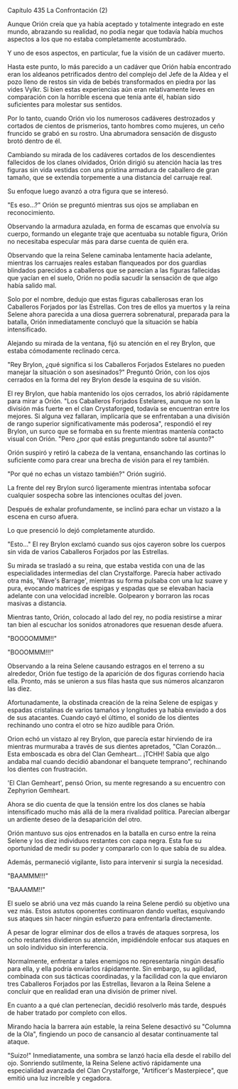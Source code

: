 
Capítulo 435 La Confrontación (2)

Aunque Orión creía que ya había aceptado y totalmente integrado en este mundo, abrazando su realidad, no podía negar que todavía había muchos aspectos a los que no estaba completamente acostumbrado.

Y uno de esos aspectos, en particular, fue la visión de un cadáver muerto.

Hasta este punto, lo más parecido a un cadáver que Orión había encontrado eran los aldeanos petrificados dentro del complejo del Jefe de la Aldea y el pozo lleno de restos sin vida de bebés transformados en piedra por las vides Vylkr. Si bien estas experiencias aún eran relativamente leves en comparación con la horrible escena que tenía ante él, habían sido suficientes para molestar sus sentidos.

Por lo tanto, cuando Orión vio los numerosos cadáveres destrozados y cortados de cientos de prismerios, tanto hombres como mujeres, un ceño fruncido se grabó en su rostro. Una abrumadora sensación de disgusto brotó dentro de él.

Cambiando su mirada de los cadáveres cortados de los descendientes fallecidos de los clanes olvidados, Orión dirigió su atención hacia las tres figuras sin vida vestidas con una prístina armadura de caballero de gran tamaño, que se extendía torpemente a una distancia del carruaje real.

Su enfoque luego avanzó a otra figura que se interesó.

"Es eso...?" Orión se preguntó mientras sus ojos se ampliaban en reconocimiento.

Observando la armadura azulada, en forma de escamas que envolvía su cuerpo, formando un elegante traje que acentuaba su notable figura, Orión no necesitaba especular más para darse cuenta de quién era.

Observando que la reina Selene caminaba lentamente hacia adelante, mientras los carruajes reales estaban flanqueados por dos guardias blindados parecidos a caballeros que se parecían a las figuras fallecidas que yacían en el suelo, Orión no podía sacudir la sensación de que algo había salido mal.

Solo por el nombre, dedujo que estas figuras caballerosas eran los Caballeros Forjados por las Estrellas. Con tres de ellos ya muertos y la reina Selene ahora parecida a una diosa guerrera sobrenatural, preparada para la batalla, Orión inmediatamente concluyó que la situación se había intensificado.

Alejando su mirada de la ventana, fijó su atención en el rey Brylon, que estaba cómodamente reclinado cerca.

"Rey Brylon, ¿qué significa si los Caballeros Forjados Estelares no pueden manejar la situación o son asesinados?" Preguntó Orión, con los ojos cerrados en la forma del rey Brylon desde la esquina de su visión.

El rey Brylon, que había mantenido los ojos cerrados, los abrió rápidamente para mirar a Orión. "Los Caballeros Forjados Estelares, aunque no son la división más fuerte en el clan Crystaforged, todavía se encuentran entre los mejores. Si alguna vez fallaran, implicaría que se enfrentaban a una división de rango superior significativamente más poderosa", respondió el rey Brylon, un surco que se formaba en su frente mientras mantenía contacto visual con Orión. "Pero ¿por qué estás preguntando sobre tal asunto?"

Orión suspiró y retiró la cabeza de la ventana, ensanchando las cortinas lo suficiente como para crear una brecha de visión para el rey también.

"Por qué no echas un vistazo también?" Orión sugirió.

La frente del rey Brylon surcó ligeramente mientras intentaba sofocar cualquier sospecha sobre las intenciones ocultas del joven.

Después de exhalar profundamente, se inclinó para echar un vistazo a la escena en curso afuera.

Lo que presenció lo dejó completamente aturdido.

"Esto..." El rey Brylon exclamó cuando sus ojos cayeron sobre los cuerpos sin vida de varios Caballeros Forjados por las Estrellas.

Su mirada se trasladó a su reina, que estaba vestida con una de las especialidades intermedias del clan Crystalforge. Parecía haber activado otra más, 'Wave's Barrage', mientras su forma pulsaba con una luz suave y pura, evocando matrices de espigas y espadas que se elevaban hacia adelante con una velocidad increíble. Golpearon y borraron las rocas masivas a distancia.

Mientras tanto, Orión, colocado al lado del rey, no podía resistirse a mirar tan bien al escuchar los sonidos atronadores que resuenan desde afuera.

"BOOOOMMM!!"

"BOOOMMM!!!"

Observando a la reina Selene causando estragos en el terreno a su alrededor, Orión fue testigo de la aparición de dos figuras corriendo hacia ella. Pronto, más se unieron a sus filas hasta que sus números alcanzaron las diez.

Afortunadamente, la obstinada creación de la reina Selene de espigas y espadas cristalinas de varios tamaños y longitudes ya había enviado a dos de sus atacantes. Cuando cayó el último, el sonido de los dientes rechinando uno contra el otro se hizo audible para Orión.

Orion echó un vistazo al rey Brylon, que parecía estar hirviendo de ira mientras murmuraba a través de sus dientes apretados, "Clan Corazón... Esta emboscada es obra del Clan Gemheart... ¡TCHH! Sabía que algo andaba mal cuando decidió abandonar el banquete temprano", rechinando los dientes con frustración.

'El Clan Gemheart', pensó Orion, su mente regresando a su encuentro con Zephyrion Gemheart.

Ahora se dio cuenta de que la tensión entre los dos clanes se había intensificado mucho más allá de la mera rivalidad política. Parecían albergar un ardiente deseo de la desaparición del otro.

Orión mantuvo sus ojos entrenados en la batalla en curso entre la reina Selene y los diez individuos restantes con capa negra. Esta fue su oportunidad de medir su poder y compararlo con lo que sabía de su aldea.

Además, permaneció vigilante, listo para intervenir si surgía la necesidad.

"BAAMMM!!!"

"BAAAMM!!"

El suelo se abrió una vez más cuando la reina Selene perdió su objetivo una vez más. Estos astutos oponentes continuaron dando vueltas, esquivando sus ataques sin hacer ningún esfuerzo para enfrentarla directamente.

A pesar de lograr eliminar dos de ellos a través de ataques sorpresa, los ocho restantes dividieron su atención, impidiéndole enfocar sus ataques en un solo individuo sin interferencia.

Normalmente, enfrentar a tales enemigos no representaría ningún desafío para ella, y ella podría enviarlos rápidamente. Sin embargo, su agilidad, combinada con sus tácticas coordinadas, y la facilidad con la que enviaron tres Caballeros Forjados por las Estrellas, llevaron a la Reina Selene a concluir que en realidad eran una división de primer nivel.

En cuanto a a qué clan pertenecían, decidió resolverlo más tarde, después de haber tratado por completo con ellos.

Mirando hacia la barrera aún estable, la reina Selene desactivó su "Columna de la Ola", fingiendo un poco de cansancio al desatar continuamente tal ataque.

"Suizo!" Inmediatamente, una sombra se lanzó hacia ella desde el rabillo del ojo. Sonriendo sutilmente, la Reina Selene activó rápidamente una especialidad avanzada del Clan Crystalforge, "Artificer's Masterpiece", que emitió una luz increíble y cegadora.
